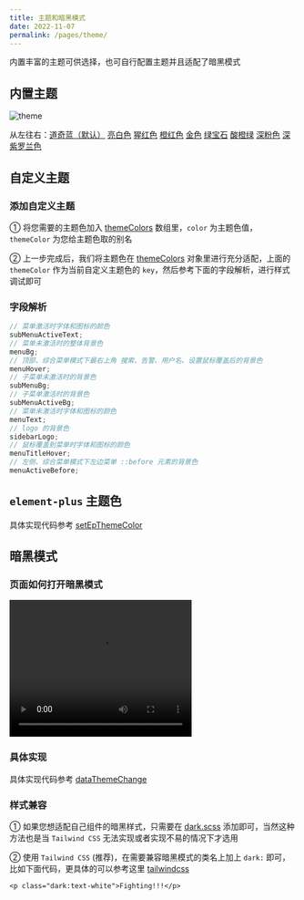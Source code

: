 ```yaml
---
title: 主题和暗黑模式
date: 2022-11-07
permalink: /pages/theme/
---
```


内置丰富的主题可供选择，也可自行配置主题并且适配了暗黑模式

## 内置主题

![theme](~@alias/img/guide/theme.jpg)

从左往右：[道奇蓝（默认）](https://gitee.com/yiming_chang/pure-admin-thin/blob/main/src/layout/theme/index.ts#L12) [亮白色](https://gitee.com/yiming_chang/pure-admin-thin/blob/main/src/layout/theme/index.ts#L23) [猩红色](https://gitee.com/yiming_chang/pure-admin-thin/blob/main/src/layout/theme/index.ts#L34) [橙红色](https://gitee.com/yiming_chang/pure-admin-thin/blob/main/src/layout/theme/index.ts#L45) [金色](https://gitee.com/yiming_chang/pure-admin-thin/blob/main/src/layout/theme/index.ts#L56) [绿宝石](https://gitee.com/yiming_chang/pure-admin-thin/blob/main/src/layout/theme/index.ts#L67) [酸橙绿](https://gitee.com/yiming_chang/pure-admin-thin/blob/main/src/layout/theme/index.ts#L78) [深粉色](https://gitee.com/yiming_chang/pure-admin-thin/blob/main/src/layout/theme/index.ts#L89) [深紫罗兰色](https://gitee.com/yiming_chang/pure-admin-thin/blob/main/src/layout/theme/index.ts#L100)

## 自定义主题

### 添加自定义主题

① 将您需要的主题色加入 [themeColors](https://gitee.com/yiming_chang/pure-admin-thin/blob/main/src/layout/hooks/useDataThemeChange.ts#L16) 数组里，`color` 为主题色值，`themeColor` 为您给主题色取的别名

② 上一步完成后，我们将主题色在 [themeColors](https://gitee.com/yiming_chang/pure-admin-thin/blob/main/src/layout/theme/index.ts#L11) 对象里进行充分适配，上面的 `themeColor` 作为当前自定义主题色的 `key`，然后参考下面的字段解析，进行样式调试即可

### 字段解析

```ts
// 菜单激活时字体和图标的颜色
subMenuActiveText;
// 菜单未激活时的整体背景色
menuBg;
// 顶部、综合菜单模式下最右上角 搜索、告警、用户名、设置鼠标覆盖后的背景色
menuHover;
// 子菜单未激活时的背景色
subMenuBg;
// 子菜单激活时的背景色
subMenuActiveBg;
// 菜单未激活时字体和图标的颜色
menuText;
// logo 的背景色
sidebarLogo;
// 鼠标覆盖到菜单时字体和图标的颜色
menuTitleHover;
// 左侧、综合菜单模式下左边菜单 ::before 元素的背景色
menuActiveBefore;
```

## `element-plus` 主题色

具体实现代码参考 [setEpThemeColor](https://gitee.com/yiming_chang/pure-admin-thin/blob/main/src/layout/hooks/useDataThemeChange.ts#L71)

## 暗黑模式

### 页面如何打开暗黑模式

<video width="320" height="240" controls>
  <source :src="$withBase('/video/theme.mov')" type="video/mp4">
</video>

### 具体实现

具体实现代码参考 [dataThemeChange](https://gitee.com/yiming_chang/pure-admin-thin/blob/main/src/layout/hooks/useDataThemeChange.ts#L83)

### 样式兼容

① 如果您想适配自己组件的暗黑样式，只需要在 [dark.scss](https://gitee.com/yiming_chang/pure-admin-thin/blob/main/src/style/dark.scss) 添加即可，当然这种方法也是当 `Tailwind CSS` 无法实现或者实现不易的情况下才选用

② 使用 `Tailwind CSS` (推荐)，在需要兼容暗黑模式的类名上加上 `dark:` 即可，比如下面代码，更具体的可以参考这里 [tailwindcss](/pages/tailwindcss/#_5-暗黑模式)

```Vue
<p class="dark:text-white">Fighting!!!</p>
```
